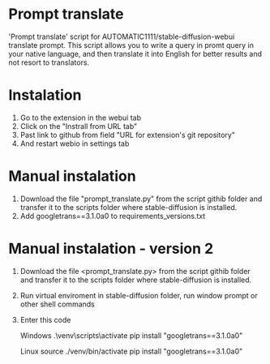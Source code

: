 # Prompt translate
'Prompt translate' script for AUTOMATIC1111/stable-diffusion-webui translate prompt.
This script allows you to write a query in promt query in your native language,
and then translate it into English for better results and not resort to translators.

# Instalation
1. Go to the extension in the webui tab
2. Click on the "Instrall from URL tab"
3. Past link to github from field "URL for extension's git repository"
4. And restart webio in settings tab

# Manual instalation
1. Download the file "prompt_translate.py" from the script githib folder and transfer it to the scripts folder where stable-diffusion is installed.
2. Add googletrans==3.1.0a0 to requirements_versions.txt


# Manual instalation - version 2
1. Download the file <prompt_translate.py> from the script githib folder and transfer it to the scripts folder where stable-diffusion is installed.
2. Run virtual enviroment in stable-diffusion folder, run window prompt or other shell commands
3. Enter this code
    
    Windows
    .\venv\scripts\activate
    pip install "googletrans==3.1.0a0"
    
    Linux
    source ./venv/bin/activate
    pip install "googletrans==3.1.0a0"
